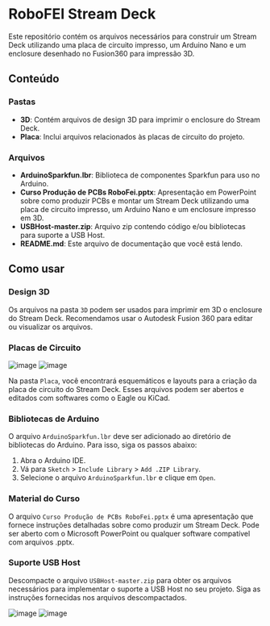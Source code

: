 # RoboFEI Stream Deck

Este repositório contém os arquivos necessários para construir um Stream Deck utilizando uma placa de circuito impresso, um Arduino Nano e um enclosure desenhado no Fusion360 para impressão 3D.

## Conteúdo

### Pastas

- **3D**: Contém arquivos de design 3D para imprimir o enclosure do Stream Deck.
- **Placa**: Inclui arquivos relacionados às placas de circuito do projeto.

### Arquivos

- **ArduinoSparkfun.lbr**: Biblioteca de componentes Sparkfun para uso no Arduino.
- **Curso Produção de PCBs RoboFei.pptx**: Apresentação em PowerPoint sobre como produzir PCBs e montar um Stream Deck utilizando uma placa de circuito impresso, um Arduino Nano e um enclosure impresso em 3D.
- **USBHost-master.zip**: Arquivo zip contendo código e/ou bibliotecas para suporte a USB Host.
- **README.md**: Este arquivo de documentação que você está lendo.

## Como usar

### Design 3D

Os arquivos na pasta `3D` podem ser usados para imprimir em 3D o enclosure do Stream Deck. Recomendamos usar o Autodesk Fusion 360 para editar ou visualizar os arquivos.

### Placas de Circuito

![image](https://github.com/user-attachments/assets/3d820bcc-6db4-48f9-8bb5-343a60590551)
![image](https://github.com/user-attachments/assets/fdf3e469-65fd-4061-9582-80ce9c2e8930)


Na pasta `Placa`, você encontrará esquemáticos e layouts para a criação da placa de circuito do Stream Deck. Esses arquivos podem ser abertos e editados com softwares como o Eagle ou KiCad.

### Bibliotecas de Arduino

O arquivo `ArduinoSparkfun.lbr` deve ser adicionado ao diretório de bibliotecas do Arduino. Para isso, siga os passos abaixo:

1. Abra o Arduino IDE.
2. Vá para `Sketch` > `Include Library` > `Add .ZIP Library`.
3. Selecione o arquivo `ArduinoSparkfun.lbr` e clique em `Open`.

### Material do Curso

O arquivo `Curso Produção de PCBs RoboFei.pptx` é uma apresentação que fornece instruções detalhadas sobre como produzir um Stream Deck. Pode ser aberto com o Microsoft PowerPoint ou qualquer software compatível com arquivos .pptx.

### Suporte USB Host

Descompacte o arquivo `USBHost-master.zip` para obter os arquivos necessários para implementar o suporte a USB Host no seu projeto. Siga as instruções fornecidas nos arquivos descompactados.

![image](https://github.com/user-attachments/assets/36910fb1-60e1-4699-bf29-1f71160a6cca) ![image](https://github.com/user-attachments/assets/44dec17f-a54c-49b8-a888-56bb7b17d354)
